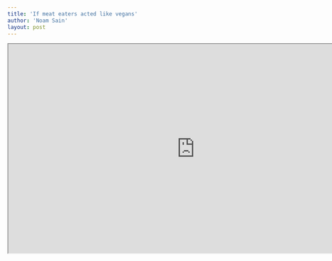 ```yaml
---
title: 'If meat eaters acted like vegans'
author: 'Noam Sain'
layout: post
---
```


<iframe height="473" src="https://www.youtube.com/embed/z0O_VYcsIk8?feature=oembed" title="If Meat Eaters Acted Like Vegans - Ultra Spiritual Life episode 35" width="840"></iframe>
